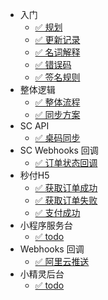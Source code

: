 - 入门
    - [✅ 规划](main/roadmap)
    - [✅ 更新记录](main/update)
    - [✅ 名词解释](main/name)
    - [✅ 错误码](api/errorCode)
    - [✅ 签名规则](main/sign)
- 整体逻辑
    - [✅ 整体流程](main/all)
    - [✅ 同步方案](main/tongbu)
- SC API
    - [✅ 桌码同步](boot/user)
- SC Webhooks 回调
    - [✅ 订单状态回调](api/orderHooks)
- 秒付H5
    - [✅ 获取订单成功](api/register)
    - [✅ 获取订单失败](api/registerService)
    - [✅ 支付成功](api/registerGroup)
- 小程序服务台
    - [✅ todo](api/payByQrcode)
- Webhooks 回调
    - [✅ 阿里云推送](api/orderHooks)
- 小精灵后台
    - [✅ todo](api/orderList)